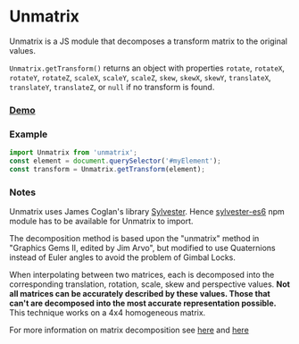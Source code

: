 # Unmatrix

Unmatrix is a JS module that decomposes a transform matrix to the original values.

`Unmatrix.getTransform()`
returns an object with properties
`rotate`, `rotateX`, `rotateY`, `rotateZ`, `scaleX`, `scaleY`, `scaleZ`,
`skew`, `skewX`, `skewY`, `translateX`, `translateY`, `translateZ`,
or `null` if no transform is found.

### [Demo](http://stassop.github.io/unmatrix/)

### Example

```javascript
import Unmatrix from 'unmatrix';
const element = document.querySelector('#myElement');
const transform = Unmatrix.getTransform(element);
```

### Notes

Unmatrix uses James Coglan's library [Sylvester](http://sylvester.jcoglan.com/).
Hence [sylvester-es6](https://www.npmjs.com/package/sylvester-es6) npm module
has to be available for Unmatrix to import.

The decomposition method is based upon the "unmatrix" method in
"Graphics Gems II, edited by Jim Arvo", but modified to use Quaternions instead
of Euler angles to avoid the problem of Gimbal Locks.

When interpolating between two matrices, each is decomposed into the
corresponding translation, rotation, scale, skew and perspective values.
**Not all matrices can be accurately described by these values.
Those that can't are decomposed into the most accurate representation possible.**
This technique works on a 4x4 homogeneous matrix.

For more information on matrix decomposition see
[here](https://drafts.csswg.org/css-transforms-1/#decomposing-a-2d-matrix) and
[here](https://drafts.csswg.org/css-transforms-2/#decomposing-a-3d-matrix)
